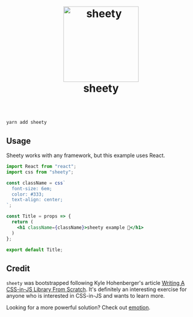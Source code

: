 <h1 align="center" style="margin-bottom: 2rem;">
  <img src="https://github.com/lol-russo/sheety/raw/master/logo.png" alt="sheety" title="sheety" width="200">
  <br>
  sheety
  <br>
  <br>
</h1>


```
yarn add sheety
```


## Usage

Sheety works with any framework, but this example uses React.

```jsx
import React from "react";
import css from "sheety";

const className = css`
  font-size: 6em;
  color: #333;
  text-align: center;
`;

const Title = props => {
  return (
    <h1 className={className}>sheety example 💩</h1>
  )
};

export default Title;

```

## Credit

`sheety` was bootstrapped following Kyle Hohenberger's article [Writing A CSS-in-JS Library From Scratch](https://medium.com/@tkh44/writing-a-css-in-js-library-from-scratch-96cd23a017b4). It's definitely an interesting exercise for anyone who is interested in CSS-in-JS and wants to learn more.

Looking for a more powerful solution? Check out [emotion](https://github.com/emotion-js/emotion).
